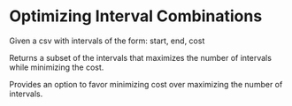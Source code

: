 # Optimizing Interval Combinations

Given a csv with intervals of the form: start, end, cost

Returns a subset of the intervals that maximizes the number of intervals while minimizing the cost.

Provides an option to favor minimizing cost over maximizing the number of intervals.
